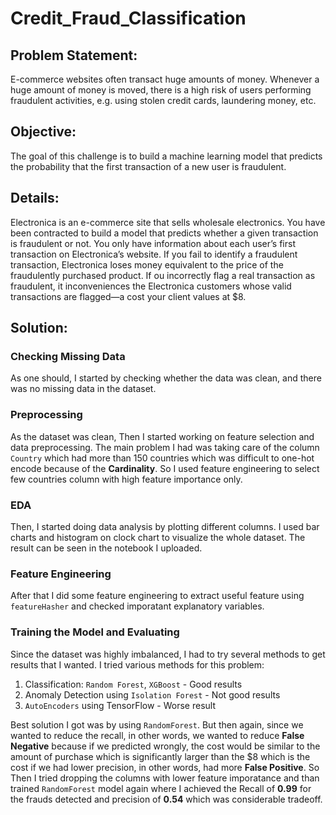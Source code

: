 # Credit_Fraud_Classification

## Problem Statement:
E-commerce websites often transact huge amounts of money. Whenever a huge amount of money is moved, there is a high risk of users performing fraudulent activities, e.g. using stolen credit cards, laundering money, etc.

## Objective:
The goal of this challenge is to build a machine learning model that predicts the probability that the first transaction of a new user is fraudulent.

## Details:
Electronica is an e-commerce site that sells wholesale electronics. You have been contracted to build a model that predicts whether a given transaction is fraudulent or not. You only have information about each user’s first transaction on Electronica’s website. If you fail to identify a fraudulent transaction, Electronica loses money equivalent to the price of the fraudulently purchased product. If ou incorrectly flag a real transaction as fraudulent, it inconveniences the Electronica customers whose valid transactions are flagged—a cost your client values at $8.

## Solution:

### Checking Missing Data
As one should, I started by checking whether the data was clean, and there was no missing data in the dataset. 

### Preprocessing
As the dataset was clean, Then I started working on feature selection and data preprocessing. The main problem I had was taking care of the column `Country` which had more than 150 countries which was difficult to one-hot encode because of the **Cardinality**. So I used feature engineering to select few countries column with high feature importance only. 

### EDA
Then, I started doing data analysis by plotting different columns. I used bar charts and histogram on clock chart to visualize the whole dataset. The result can be seen in the notebook I uploaded. 

### Feature Engineering
After that I did some feature engineering to extract useful feature using `featureHasher` and checked imporatant explanatory variables. 

### Training the Model and Evaluating

Since the dataset was highly imbalanced, I had to try several methods to get results that I wanted. I tried various methods for this problem: 
1. Classification: `Random Forest`, `XGBoost` - Good results  
2. Anomaly Detection using `Isolation Forest` - Not good results
3. `AutoEncoders` using TensorFlow            - Worse result

Best solution I got was by using `RandomForest`. But then again, since we wanted to reduce the recall, in other words, we wanted to reduce **False Negative** because if we predicted wrongly, the cost would be similar to the amount of purchase which is significantly larger than the $8 which is the cost if we had lower precision, in other words, had more **False Positive**. So Then I tried dropping the columns with lower feature imporatance and than trained `RandomForest` model again where I achieved the Recall of **0.99** for the frauds detected and precision of **0.54** which was considerable tradeoff.



